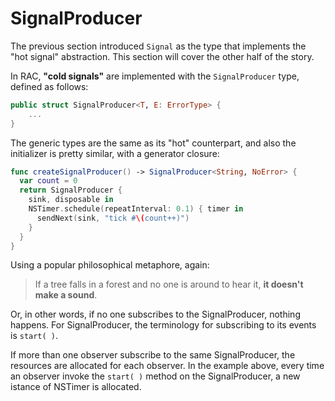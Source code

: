 # SignalProducer

The previous section introduced `Signal` as the type that implements the "hot signal" abstraction. This section will cover the other half of the story.

In RAC, **"cold signals"** are implemented with the `SignalProducer` type, defined as follows:

```swift
public struct SignalProducer<T, E: ErrorType> {
    ...
}
```

The generic types are the same as its "hot" counterpart, and also the initializer is pretty similar, with a generator closure:

```swift
func createSignalProducer() -> SignalProducer<String, NoError> {
  var count = 0
  return SignalProducer {
    sink, disposable in
    NSTimer.schedule(repeatInterval: 0.1) { timer in
      sendNext(sink, "tick #\(count++)")
    }
  }
}
```

Using a popular philosophical metaphore, again:

>If a tree falls in a forest and no one is around to hear it, **it doesn't make a sound**.

Or, in other words, if no one subscribes to the SignalProducer, nothing happens. For SignalProducer, the terminology for subscribing to its events is `start( )`.

If more than one observer subscribe to the same SignalProducer, the resources are allocated for each observer. In the example above, every time an observer invoke the `start( )` method on the SignalProducer, a new istance of NSTimer is allocated.


